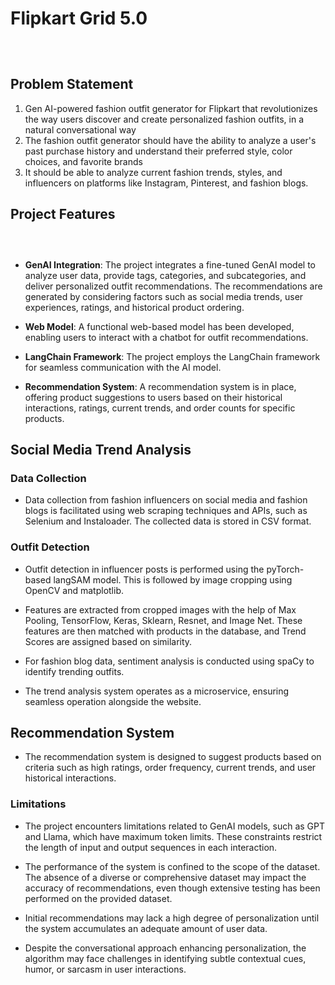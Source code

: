 # Flipkart Grid 5.0

<div style="display:flex;justify-content:center;width:100%>

![ GIF](https://github.com/paramsgit/Flipkart_Grid_5/raw/main/frontend/src/assets/ReadmeFiles/Video.gif)

</div>

## Problem Statement

1. Gen AI-powered fashion outfit generator for Flipkart that revolutionizes the way users 
discover and create personalized fashion outfits, in a natural conversational way
2. The fashion outfit generator should have the ability to analyze a user's past purchase 
history and understand their preferred style, color choices, and favorite brands
3. It should be able to analyze current fashion trends, styles, and influencers on 
platforms like Instagram, Pinterest, and fashion blogs.

## Project Features

<div style="display:flex;justify-content:center;width:100%>

![Animated GIF](https://github.com/paramsgit/Flipkart_Grid_5/raw/main/frontend/src/assets/ReadmeFiles/Video.gif)

</div>

- **GenAI Integration**: The project integrates a fine-tuned GenAI model to analyze user data, provide tags, categories, and subcategories, and deliver personalized outfit recommendations. The recommendations are generated by considering factors such as social media trends, user experiences, ratings, and historical product ordering.

- **Web Model**: A functional web-based model has been developed, enabling users to interact with a chatbot for outfit recommendations.

- **LangChain Framework**: The project employs the LangChain framework for seamless communication with the AI model.

- **Recommendation System**: A recommendation system is in place, offering product suggestions to users based on their historical interactions, ratings, current trends, and order counts for specific products.

## Social Media Trend Analysis

### Data Collection

- Data collection from fashion influencers on social media and fashion blogs is facilitated using web scraping techniques and APIs, such as Selenium and Instaloader. The collected data is stored in CSV format.

### Outfit Detection

- Outfit detection in influencer posts is performed using the pyTorch-based langSAM model. This is followed by image cropping using OpenCV and matplotlib.

- Features are extracted from cropped images with the help of Max Pooling, TensorFlow, Keras, Sklearn, Resnet, and Image Net. These features are then matched with products in the database, and Trend Scores are assigned based on similarity.

- For fashion blog data, sentiment analysis is conducted using spaCy to identify trending outfits.

- The trend analysis system operates as a microservice, ensuring seamless operation alongside the website.

## Recommendation System

- The recommendation system is designed to suggest products based on criteria such as high ratings, order frequency, current trends, and user historical interactions.

### Limitations

- The project encounters limitations related to GenAI models, such as GPT and Llama, which have maximum token limits. These constraints restrict the length of input and output sequences in each interaction.

- The performance of the system is confined to the scope of the dataset. The absence of a diverse or comprehensive dataset may impact the accuracy of recommendations, even though extensive testing has been performed on the provided dataset.

- Initial recommendations may lack a high degree of personalization until the system accumulates an adequate amount of user data.

- Despite the conversational approach enhancing personalization, the algorithm may face challenges in identifying subtle contextual cues, humor, or sarcasm in user interactions.
